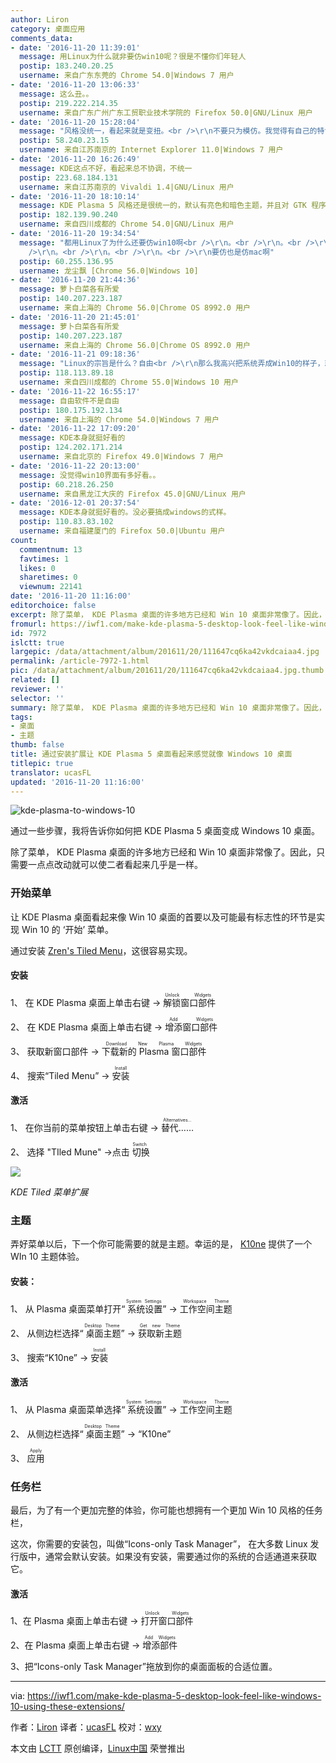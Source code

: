 ```yaml
---
author: Liron
category: 桌面应用
comments_data:
- date: '2016-11-20 11:39:01'
  message: 用Linux为什么就非要仿win10呢？很是不懂你们年轻人
  postip: 183.240.20.25
  username: 来自广东东莞的 Chrome 54.0|Windows 7 用户
- date: '2016-11-20 13:06:33'
  message: 这么丑。。
  postip: 219.222.214.35
  username: 来自广东广州广东工贸职业技术学院的 Firefox 50.0|GNU/Linux 用户
- date: '2016-11-20 15:28:04'
  message: "风格没统一，看起来就是变扭。<br />\r\n不要只为模仿。我觉得有自己的特色不是很好吗"
  postip: 58.240.23.15
  username: 来自江苏南京的 Internet Explorer 11.0|Windows 7 用户
- date: '2016-11-20 16:26:49'
  message: KDE这点不好，看起来总不协调，不统一
  postip: 223.68.184.131
  username: 来自江苏南京的 Vivaldi 1.4|GNU/Linux 用户
- date: '2016-11-20 18:10:14'
  message: KDE Plasma 5 风格还是很统一的，默认有亮色和暗色主题，并且对 GTK 程序风格的支持也很好。反倒是 Xfce 的风格不是很统一。
  postip: 182.139.90.240
  username: 来自四川成都的 Chrome 54.0|GNU/Linux 用户
- date: '2016-11-20 19:34:54'
  message: "都用Linux了为什么还要仿win10啊<br />\r\n。<br />\r\n。<br />\r\n。<br />\r\n。<br />\r\n。<br
    />\r\n。<br />\r\n。<br />\r\n。<br />\r\n要仿也是仿mac啊"
  postip: 60.255.136.95
  username: 龙尘飘 [Chrome 56.0|Windows 10]
- date: '2016-11-20 21:44:36'
  message: 萝卜白菜各有所爱
  postip: 140.207.223.187
  username: 来自上海的 Chrome 56.0|Chrome OS 8992.0 用户
- date: '2016-11-20 21:45:01'
  message: 萝卜白菜各有所爱
  postip: 140.207.223.187
  username: 来自上海的 Chrome 56.0|Chrome OS 8992.0 用户
- date: '2016-11-21 09:18:36'
  message: "Linux的宗旨是什么？自由<br />\r\n那么我高兴把系统弄成Win10的样子，就弄成Win10；我高兴把系统弄成Mac的样子，就弄成Mac的样子；我高兴把系统弄成什么样子是我的自由。这才是自由啊！"
  postip: 118.113.89.18
  username: 来自四川成都的 Chrome 55.0|Windows 10 用户
- date: '2016-11-22 16:55:17'
  message: 自由软件不是自由
  postip: 180.175.192.134
  username: 来自上海的 Chrome 54.0|Windows 7 用户
- date: '2016-11-22 17:09:20'
  message: KDE本身就挺好看的
  postip: 124.202.171.214
  username: 来自北京的 Firefox 49.0|Windows 7 用户
- date: '2016-11-22 20:13:00'
  message: 没觉得win10界面有多好看。。
  postip: 60.218.26.250
  username: 来自黑龙江大庆的 Firefox 45.0|GNU/Linux 用户
- date: '2016-12-01 20:37:54'
  message: KDE本身就挺好看的。没必要搞成windows的式样。
  postip: 110.83.83.102
  username: 来自福建厦门的 Firefox 50.0|Ubuntu 用户
count:
  commentnum: 13
  favtimes: 1
  likes: 0
  sharetimes: 0
  viewnum: 22141
date: '2016-11-20 11:16:00'
editorchoice: false
excerpt: 除了菜单， KDE Plasma 桌面的许多地方已经和 Win 10 桌面非常像了。因此，只需要一点点改动就可以使二者看起来几乎是一样。
fromurl: https://iwf1.com/make-kde-plasma-5-desktop-look-feel-like-windows-10-using-these-extensions/
id: 7972
islctt: true
largepic: /data/attachment/album/201611/20/111647cq6ka42vkdcaiaa4.jpg
permalink: /article-7972-1.html
pic: /data/attachment/album/201611/20/111647cq6ka42vkdcaiaa4.jpg.thumb.jpg
related: []
reviewer: ''
selector: ''
summary: 除了菜单， KDE Plasma 桌面的许多地方已经和 Win 10 桌面非常像了。因此，只需要一点点改动就可以使二者看起来几乎是一样。
tags:
- 桌面
- 主题
thumb: false
title: 通过安装扩展让 KDE Plasma 5 桌面看起来感觉就像 Windows 10 桌面
titlepic: true
translator: ucasFL
updated: '2016-11-20 11:16:00'
---
```


![kde-plasma-to-windows-10](/data/attachment/album/201611/20/111647cq6ka42vkdcaiaa4.jpg)


通过一些步骤，我将告诉你如何把 KDE Plasma 5 桌面变成 Windows 10 桌面。


除了菜单， KDE Plasma 桌面的许多地方已经和 Win 10 桌面非常像了。因此，只需要一点点改动就可以使二者看起来几乎是一样。


### 开始菜单


让 KDE Plasma 桌面看起来像 Win 10 桌面的首要以及可能最有标志性的环节是实现 Win 10 的 ‘开始’ 菜单。


通过安装 [Zren's Tiled Menu](https://github.com/Zren/plasma-applets/tree/master/tiledmenu)，这很容易实现。


#### 安装


1、 在 KDE Plasma 桌面上单击右键 -><ruby> 解锁窗口部件 <rp>  （ </rp> <rt>  Unlock Widgets </rt> <rp>  ） </rp></ruby>


2、 在 KDE Plasma 桌面上单击右键 -> <ruby> 增添窗口部件 <rp>  （ </rp> <rt>  Add Widgets </rt> <rp>  ） </rp></ruby>


3、 获取新窗口部件 -> <ruby> 下载新的 Plasma 窗口部件 <rp>  （ </rp> <rt>  Download New Plasma Widgets </rt> <rp>  ） </rp></ruby> 


4、 搜索“Tiled Menu” -> <ruby> 安装 <rp>  （ </rp> <rt>  Install </rt> <rp>  ） </rp></ruby>


#### 激活


1、 在你当前的菜单按钮上单击右键 -> <ruby> 替代…… <rp>  （ </rp> <rt>  Alternatives… </rt> <rp>  ） </rp></ruby>


2、 选择 "TIled Mune" ->点击<ruby> 切换 <rp>  （ </rp> <rt>  Switch </rt> <rp>  ） </rp></ruby>


![](/data/attachment/album/201611/20/111829kpjnw3pz3rduqdsy.jpg)


*KDE Tiled 菜单扩展*


### 主题


弄好菜单以后，下一个你可能需要的就是主题。幸运的是， [K10ne](https://store.kde.org/p/1153465/) 提供了一个 WIn 10 主题体验。


#### 安装：


1、 从 Plasma 桌面菜单打开“<ruby> 系统设置 <rp>  （ </rp> <rt>  System Settings </rt> <rp>  ） </rp></ruby>” -> <ruby> 工作空间主题 <rp>  （ </rp> <rt>  Workspace Theme </rt> <rp>  ） </rp></ruby> 


2、 从侧边栏选择“<ruby> 桌面主题 <rp>  （ </rp> <rt>  Desktop Theme </rt> <rp>  ） </rp></ruby>” -> <ruby> 获取新主题 <rp>  （ </rp> <rt>  Get new Theme </rt> <rp>  ） </rp></ruby> 


3、 搜索“K10ne” -> <ruby> 安装 <rp>  （ </rp> <rt>  Install </rt> <rp>  ） </rp></ruby>


#### 激活


1、 从 Plasma 桌面菜单选择“<ruby> 系统设置 <rp>  （ </rp> <rt>  System Settings </rt> <rp>  ） </rp></ruby>” -> <ruby> 工作空间主题 <rp>  （ </rp> <rt>  Workspace Theme </rt> <rp>  ） </rp></ruby> 


2、 从侧边栏选择“<ruby> 桌面主题 <rp>  （ </rp> <rt>  Desktop Theme </rt> <rp>  ） </rp></ruby>” -> “K10ne”


3、 <ruby> 应用 <rp>  （ </rp> <rt>  Apply </rt> <rp>  ） </rp></ruby>


### 任务栏


最后，为了有一个更加完整的体验，你可能也想拥有一个更加 Win 10 风格的任务栏，


这次，你需要的安装包，叫做“Icons-only Task Manager”， 在大多数 Linux 发行版中，通常会默认安装。如果没有安装，需要通过你的系统的合适通道来获取它。


#### 激活


1、在 Plasma 桌面上单击右键 -> <ruby> 打开窗口部件 <rp>  （ </rp> <rt>  Unlock Widgets </rt> <rp>  ） </rp></ruby>


2、在 Plasma 桌面上单击右键 -> <ruby> 增添部件 <rp>  （ </rp> <rt>  Add Widgets </rt> <rp>  ） </rp></ruby>


3、把“Icons-only Task Manager”拖放到你的桌面面板的合适位置。




---


via: <https://iwf1.com/make-kde-plasma-5-desktop-look-feel-like-windows-10-using-these-extensions/>


作者：[Liron](https://iwf1.com/tag/linux) 译者：[ucasFL](https://github.com/ucasFL) 校对：[wxy](https://github.com/wxy)


本文由 [LCTT](https://github.com/LCTT/TranslateProject) 原创编译，[Linux中国](https://linux.cn/) 荣誉推出